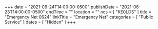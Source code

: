 +++
date = "2021-06-24T14:00:00-0500"
publishDate = "2021-06-23T14:00:00-0500"
endTime = ""
location = ""
ncs = [ "KE0LDS" ]
title = "Emergency Net 0624"
linkTitle = "Emergency Net"
categories = [ "Public Service" ]
dates = [ "Hidden" ]
+++
